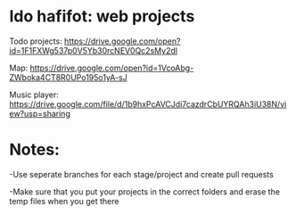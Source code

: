 # Ido hafifot: web projects

Todo projects:
https://drive.google.com/open?id=1F1FXWg537p0V5Yb30rcNEV0Qc2sMy2dl

Map:
https://drive.google.com/open?id=1VcoAbg-ZWboka4CT8R0UPo195o1yA-sJ

Music player:
https://drive.google.com/file/d/1b9hxPcAVCJdi7cazdrCbUYRQAh3iU38N/view?usp=sharing

# Notes:

-Use seperate branches for each stage/project and create pull requests

-Make sure that you put your projects in the correct folders and erase the temp files when you get there
